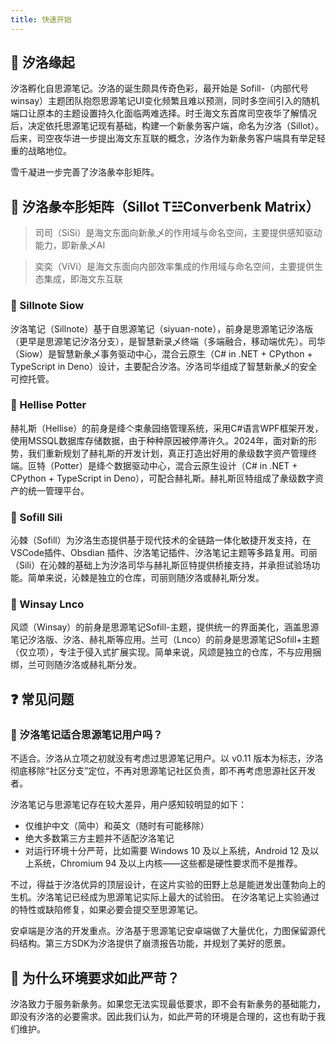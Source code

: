 ```yaml
---
title: 快速开始
---
```

## 🦢 汐洛缘起

汐洛孵化自思源笔记。汐洛的诞生颇具传奇色彩，最开始是 Sofill-（内部代号 winsay）主题团队抱怨思源笔记UI变化频繁且难以预测，同时多空间引入的随机端口让原本的主题设置持久化面临两难选择。时壬海文东首席司空夜华了解情况后，决定依托思源笔记现有基础，构建一个新彖务客户端，命名为汐洛（Sillot）。后来，司空夜华进一步提出海文东互联的概念，汐洛作为新彖务客户端具有举足轻重的战略地位。

雪千凝进一步完善了汐洛彖夲肜矩阵。

## 🕋 汐洛彖夲肜矩阵（Sillot T☳Converbenk Matrix）

> 司司（SiSi）是海文东面向新彖乄的作用域与命名空间，主要提供感知驱动能力，即新彖乄AI

> 奕奕（ViVi）是海文东面向内部效率集成的作用域与命名空间，主要提供生态集成，即海文东互联

### 🤍 Sillnote Siow

汐洛笔记（Sillnote）基于自思源笔记（siyuan-note），前身是思源笔记汐洛版（更早是思源笔记汐洛分支），是智慧新录乄终端（多端融合，移动端优先）。司华（Siow）是智慧新彖乄事务驱动中心，混合云原生（C# in .NET + CPython + TypeScript in Deno）设计，主要配合汐洛。汐洛司华组成了智慧新彖乄的安全可控托管。

### 🤍 Hellise Potter

赫礼斯（Hellise）的前身是绛亽束彖园络管理系统，采用C#语言WPF框架开发，使用MSSQL数据库存储数据，由于种种原因被停滞许久。2024年，面对新的形势，我们重新规划了赫礼斯的开发计划，真正打造出好用的彖级数字资产管理终端。叵特（Potter）是绛亽数据驱动中心，混合云原生设计（C# in .NET + CPython + TypeScript in Deno），可配合赫礼斯。赫礼斯叵特组成了彖级数字资产的统一管理平台。

### 🤍 Sofill Sili

沁棘（Sofill）为汐洛生态提供基于现代技术的全链路一体化敏捷开发支持，在VSCode插件、Obsdian 插件、汐洛笔记插件、汐洛笔记主题等多路复用。司丽（Sili）在沁棘的基础上为汐洛司华与赫礼斯叵特提供桥接支持，并承担试验场功能。简单来说，沁棘是独立的仓库，司丽则随汐洛或赫礼斯分发。

### 🤍 Winsay Lnco

风颂（Winsay）的前身是思源笔记Sofill-主题，提供统一的界面美化，涵盖思源笔记汐洛版、汐洛、赫礼斯等应用。兰可（Lnco）的前身是思源笔记Sofill+主题（仅立项），专注于侵入式扩展实现。简单来说，风颂是独立的仓库，不与应用捆绑，兰可则随汐洛或赫礼斯分发。

## ❓ 常见问题

### 🙋 汐洛笔记适合思源笔记用户吗？

不适合。汐洛从立项之初就没有考虑过思源笔记用户。以 v0.11 版本为标志，汐洛彻底移除“社区分支”定位，不再对思源笔记社区负责，即不再考虑思源社区开发者。

汐洛笔记与思源笔记存在较大差异，用户感知较明显的如下：

* 仅维护中文（简中）和英文（随时有可能移除）
* 绝大多数第三方主题并不适配汐洛笔记
* 对运行环境十分严苛，比如需要 Windows 10 及以上系统，Android 12 及以上系统，Chromium 94 及以上内核——这些都是硬性要求而不是推荐。

不过，得益于汐洛优异的顶层设计，在这片实验的田野上总是能迸发出蓬勃向上的生机。汐洛笔记已经成为思源笔记实际上最大的试验田。 在汐洛笔记上实验通过的特性或缺陷修复，如果必要会提交至思源笔记。

安卓端是汐洛的开发重点。汐洛基于思源笔记安卓端做了大量优化，力图保留源代码结构。第三方SDK为汐洛提供了崩溃报告功能，并规划了美好的愿景。

## 🙋 为什么环境要求如此严苛？

汐洛致力于服务新彖务。如果您无法实现最低要求，即不会有新彖务的基础能力，即没有汐洛的必要需求。因此我们认为，如此严苛的环境是合理的，这也有助于我们维护。
